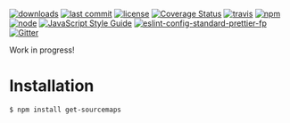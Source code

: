 [![downloads](https://img.shields.io/npm/dt/get-sourcemaps.svg?logo=npm)](https://www.npmjs.com/package/get-sourcemaps) [![last commit](https://img.shields.io/github/last-commit/ehmicky/get-sourcemaps.svg?logo=github&logoColor=white)](https://github.com/ehmicky/get-sourcemaps/graphs/contributors) [![license](https://img.shields.io/badge/license-Apache%202.0-4cc61e.svg?logo=github&logoColor=white)](https://www.apache.org/licenses/LICENSE-2.0) [![Coverage Status](https://img.shields.io/codecov/c/github/ehmicky/get-sourcemaps.svg?label=test%20coverage&logo=codecov)](https://codecov.io/gh/ehmicky/get-sourcemaps) [![travis](https://img.shields.io/travis/ehmicky/get-sourcemaps/master.svg?logo=travis)](https://travis-ci.org/ehmicky/get-sourcemaps/builds) [![npm](https://img.shields.io/npm/v/get-sourcemaps.svg?logo=npm)](https://www.npmjs.com/package/get-sourcemaps) [![node](https://img.shields.io/node/v/get-sourcemaps.svg?logo=node.js)](#) [![JavaScript Style Guide](https://img.shields.io/badge/code_style-standard-brightgreen.svg?logo=javascript)](https://standardjs.com) [![eslint-config-standard-prettier-fp](https://img.shields.io/badge/eslint-config--standard--prettier--fp-4cc61e.svg?logo=eslint&logoColor=white)](https://github.com/ehmicky/eslint-config-standard-prettier-fp) [![Gitter](https://img.shields.io/gitter/room/ehmicky/get-sourcemaps.svg?logo=gitter)](https://gitter.im/ehmicky/get-sourcemaps)

Work in progress!

# Installation

```bash
$ npm install get-sourcemaps
```
